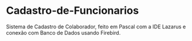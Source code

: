 # Cadastro-de-Funcionarios
Sistema de Cadastro de Colaborador, feito em Pascal com a IDE Lazarus e conexão com Banco de Dados usando Firebird.

